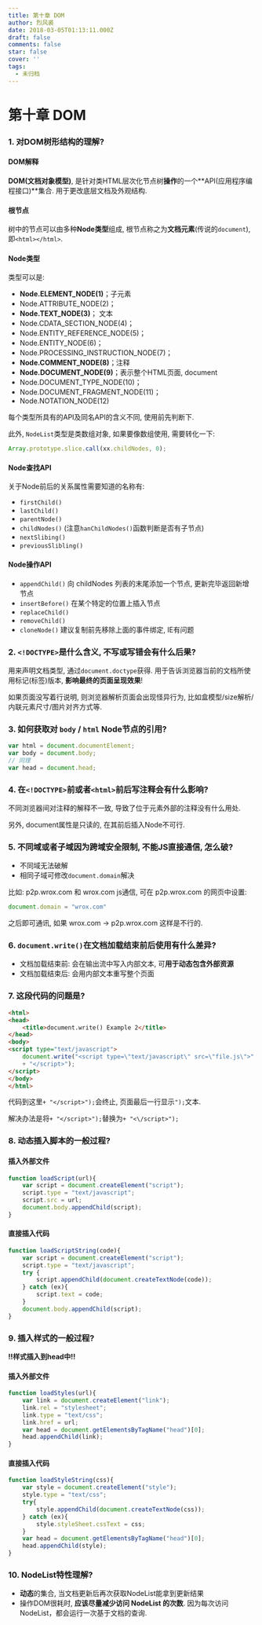 ```yaml
---
title: 第十章 DOM
author: 烈风裘
date: 2018-03-05T01:13:11.000Z
draft: false
comments: false
star: false
cover: ''
tags: 
  - 未归档
---
```


#  第十章 DOM

### 1. 对DOM树形结构的理解?

#### DOM解释

**DOM(文档对象模型)**, 是针对类HTML层次化节点树**操作**的一个**API(应用程序编程接口)**集合. 用于更改底层文档及外观结构.

#### 根节点

树中的节点可以由多种**Node类型**组成, 根节点称之为**文档元素**(传说的`document`), 即`<html></html>`.

#### Node类型

类型可以是: 

- **Node.ELEMENT_NODE(1)**；子元素
- Node.ATTRIBUTE_NODE(2)； 
- **Node.TEXT_NODE(3)**； 文本
- Node.CDATA_SECTION_NODE(4)；
- Node.ENTITY_REFERENCE_NODE(5)；
- Node.ENTITY_NODE(6)； 
- Node.PROCESSING_INSTRUCTION_NODE(7)； 
- **Node.COMMENT_NODE(8)**；注释
- **Node.DOCUMENT_NODE(9)**；表示整个HTML页面, document
- Node.DOCUMENT_TYPE_NODE(10)； 
- Node.DOCUMENT_FRAGMENT_NODE(11)； 
- Node.NOTATION_NODE(12)

每个类型所具有的API及同名API的含义不同, 使用前先判断下.

此外, `NodeList`类型是类数组对象, 如果要像数组使用, 需要转化一下:

```js
Array.prototype.slice.call(xx.childNodes, 0);
```

#### Node查找API

关于Node前后的关系属性需要知道的名称有:

- `firstChild()`
- `lastChild()`
- `parentNode()`
- `childNodes()` (注意`hanChildNodes()`函数判断是否有子节点)
- `nextSlibing()`
- `previousSlibling()`

#### Node操作API

- `appendChild()` 向 childNodes 列表的末尾添加一个节点, 更新完毕返回新增节点
- `insertBefore()` 在某个特定的位置上插入节点
- `replaceChild()`
- `removeChild()`
- `cloneNode()` 建议复制前先移除上面的事件绑定, IE有问题


### 2. `<!DOCTYPE>`是什么含义, 不写或写错会有什么后果?

用来声明文档类型, 通过`document.doctype`获得. 用于告诉浏览器当前的文档所使用标记(标签)版本, **影响最终的页面呈现效果**!

如果页面没写着行说明, 则浏览器解析页面会出现怪异行为, 比如盒模型/size解析/内联元素尺寸/图片对齐方式等.

### 3. 如何获取对 `body` / `html` Node节点的引用?

```js
var html = document.documentElement;
var body = document.body;
// 同理
var head = document.head;
```


### 4. 在`<!DOCTYPE>`前或者`<html>`前后写注释会有什么影响?

不同浏览器间对注释的解释不一致, 导致了位于<html>元素外部的注释没有什么用处.

另外, document属性是只读的, 在其前后插入Node不可行.

### 5. 不同域或者子域因为跨域安全限制, 不能JS直接通信, 怎么破?

- 不同域无法破解
- 相同子域可修改`document.domain`解决

比如: p2p.wrox.com 和 wrox.com js通信, 可在 p2p.wrox.com 的网页中设置:

```js
document.domain = "wrox.com"
```

之后即可通讯,  如果 wrox.com -> p2p.wrox.com 这样是不行的.


### 6. `document.write()`在文档加载结束前后使用有什么差异?

- 文档加载结束前: 会在输出流中写入内部文本, 可**用于动态包含外部资源**
- 文档加载结束后: 会用内部文本重写整个页面


### 7. 这段代码的问题是?

```html
<html> 
<head>
	<title>document.write() Example 2</title> 
</head> 
<body>
<script type="text/javascript">
	document.write("<script type=\"text/javascript\" src=\"file.js\">" 
	+ "</script>");
</script> 
</body> 
</html>
```

代码到这里`+ "</script>");`会终止, 页面最后一行显示`");`文本. 

解决办法是将`+ "</script>");`替换为`+ "<\/script>");`

### 8. 动态插入脚本的一般过程?

#### 插入外部文件

```js
function loadScript(url){ 
	var script = document.createElement("script"); 
	script.type = "text/javascript"; 
	script.src = url; 
	document.body.appendChild(script); 
}
```

#### 直接插入代码

```js
function loadScriptString(code){
	var script = document.createElement("script"); 
	script.type = "text/javascript"; 
	try {
		script.appendChild(document.createTextNode(code)); 
	} catch (ex){
		script.text = code; 
	} 
	document.body.appendChild(script);
}

```

### 9. 插入样式的一般过程?

**!!样式插入到head中!!**

#### 插入外部文件

```js
function loadStyles(url){ 
	var link = document.createElement("link");
	link.rel = "stylesheet"; 
	link.type = "text/css"; 
	link.href = url; 
	var head = document.getElementsByTagName("head")[0]; 
	head.appendChild(link);
}
```

#### 直接插入代码

```js
function loadStyleString(css){ 
	var style = document.createElement("style");
	style.type = "text/css"; 	
	try{
		style.appendChild(document.createTextNode(css)); 
	} catch (ex){
		style.styleSheet.cssText = css; 
	} 
	var head = document.getElementsByTagName("head")[0]; 
	head.appendChild(style);
}
```

### 10. NodeList特性理解?

- **动态**的集合, 当文档更新后再次获取NodeList能拿到更新结果
- 操作DOM很耗时, **应该尽量减少访问 NodeList 的次数**. 因为每次访问 NodeList，都会运行一次基于文档的查询.


